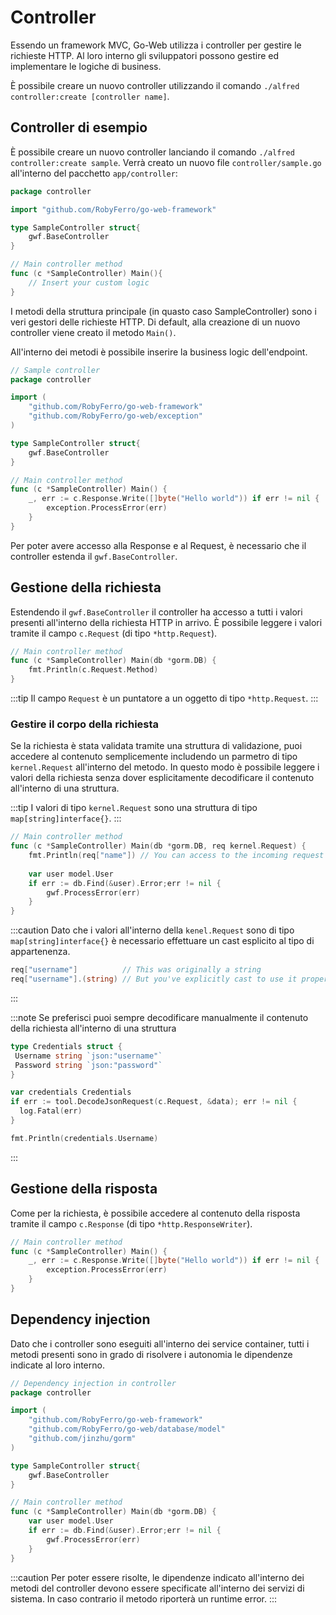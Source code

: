 # Controller

Essendo un framework MVC, Go-Web utilizza i controller per gestire le richieste HTTP. Al loro interno gli sviluppatori possono gestire ed implementare le logiche di business.

È possibile creare un nuovo controller utilizzando il comando `./alfred controller:create [controller name]`.

## Controller di esempio

È possibile creare un nuovo controller lanciando il comando `./alfred controller:create sample`. Verrà creato un nuovo file `controller/sample.go` all'interno del pacchetto `app/controller`:

```go title="Nuovo controller"
package controller

import "github.com/RobyFerro/go-web-framework"

type SampleController struct{
    gwf.BaseController
}

// Main controller method
func (c *SampleController) Main(){
    // Insert your custom logic
}
```

I metodi della struttura principale (in quasto caso SampleController) sono i veri gestori delle richieste HTTP.
Di default, alla creazione di un nuovo controller viene creato il metodo `Main()`.

All'interno dei metodi è possibile inserire la business logic dell'endpoint.

```go title="SampleController with some logic"
// Sample controller
package controller

import (
    "github.com/RobyFerro/go-web-framework"
    "github.com/RobyFerro/go-web/exception"
)

type SampleController struct{
    gwf.BaseController
}

// Main controller method
func (c *SampleController) Main() {
    _, err := c.Response.Write([]byte("Hello world")) if err != nil {
        exception.ProcessError(err)
    }
}
```

Per poter avere accesso alla Response e al Request, è necessario che il controller estenda il `gwf.BaseController`.

## Gestione della richiesta

Estendendo il `gwf.BaseController` il controller ha accesso a tutti i valori presenti all'interno della richiesta HTTP in arrivo.
È possibile leggere i valori tramite il campo `c.Request` (di tipo `*http.Request`).

```go title="Lettura dei valori della richiesta"
// Main controller method
func (c *SampleController) Main(db *gorm.DB) {
    fmt.Println(c.Request.Method)
}
```

:::tip
Il campo `Request` è un puntatore a un oggetto di tipo `*http.Request`.
:::

### Gestire il corpo della richiesta

Se la richiesta è stata validata tramite una struttura di validazione, puoi accedere al contenuto semplicemente includendo un parmetro di tipo `kernel.Request` all'interno del metodo. In questo modo è possibile leggere i valori della richiesta senza dover esplicitamente decodificare il contenuto all'interno di una struttura.

:::tip
I valori di tipo `kernel.Request` sono una struttura di tipo `map[string]interface{}`.
:::

```go title="Accedere al contenuto della richiesta all'interno di un controller"
// Main controller method
func (c *SampleController) Main(db *gorm.DB, req kernel.Request) {
    fmt.Println(req["name"]) // You can access to the incoming request payload with the `req` object
    
    var user model.User
    if err := db.Find(&user).Error;err != nil {
        gwf.ProcessError(err)
    }
}
```

:::caution
Dato che i valori all'interno della `kenel.Request` sono di tipo `map[string]interface{}` è necessario effettuare un cast esplicito al tipo di appartenenza.

```go title="Esempio di casting"
req["username"]          // This was originally a string
req["username"].(string) // But you've explicitly cast to use it properly
```

:::

:::note
Se preferisci puoi sempre decodificare manualmente il contenuto della richiesta all'interno di una struttura

```go title="Decodifica manuale del contenuto della richiesta"
type Credentials struct {
 Username string `json:"username"`
 Password string `json:"password"`
}

var credentials Credentials
if err := tool.DecodeJsonRequest(c.Request, &data); err != nil {
  log.Fatal(err)
}

fmt.Println(credentials.Username)
```

:::

## Gestione della risposta

Come per la richiesta, è possibile accedere al contenuto della risposta tramite il campo `c.Response` (di tipo `*http.ResponseWriter`).

```go title="Gestione delle risposta HTTP"
// Main controller method
func (c *SampleController) Main() {
    _, err := c.Response.Write([]byte("Hello world")) if err != nil {
        exception.ProcessError(err)
    }
}
```

## Dependency injection

Dato che i controller sono eseguiti all'interno dei service container, tutti i metodi presenti sono in grado di risolvere i autonomia le dipendenze indicate al loro interno.

```go title="DI all'interno di un controller"
// Dependency injection in controller
package controller

import (
    "github.com/RobyFerro/go-web-framework" 
    "github.com/RobyFerro/go-web/database/model" 
    "github.com/jinzhu/gorm"
)

type SampleController struct{
    gwf.BaseController
}

// Main controller method
func (c *SampleController) Main(db *gorm.DB) {
    var user model.User
    if err := db.Find(&user).Error;err != nil {
        gwf.ProcessError(err)
    }
}
```

:::caution
Per poter essere risolte, le dipendenze indicato all'interno dei metodi del controller devono essere specificate all'interno dei servizi di sistema.
In caso contrario il metodo riporterà un runtime error.
:::
